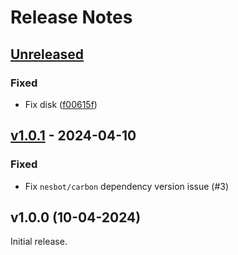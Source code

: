 # Release Notes

## [Unreleased](https://github.com/Thavarshan/filterable/compare/v1.0.1...HEAD)

### Fixed

- Fix disk ([f00615f](https://github.com/Thavarshan/filterable/commit/f00615f26d59e7adf16c889207c054ab079f462a))

## [v1.0.1](https://github.com/Thavarshan/filterable/compare/v1.0.0...v1.0.1) - 2024-04-10

### Fixed

- Fix `nesbot/carbon` dependency version issue (#3)

## v1.0.0 (10-04-2024)

Initial release.
